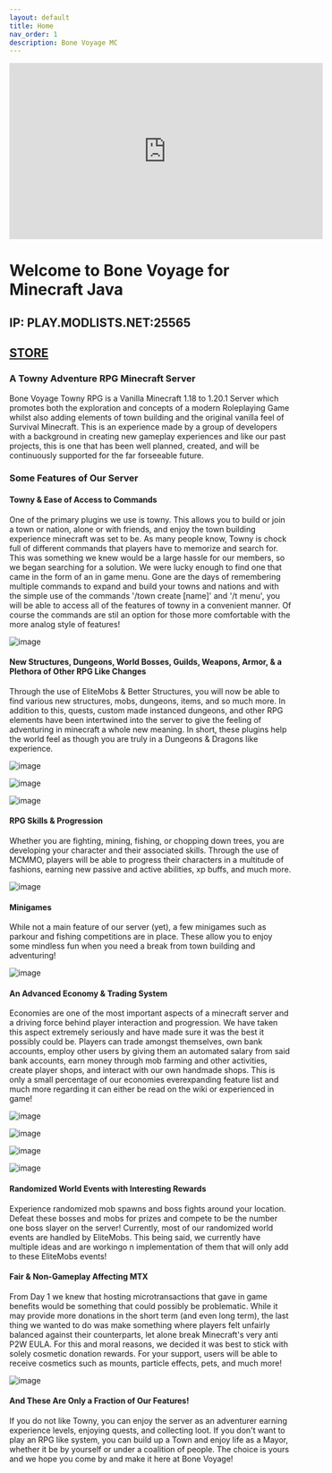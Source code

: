 ```yaml
---
layout: default
title: Home
nav_order: 1
description: Bone Voyage MC
---
```


<iframe width="560" height="315" src="https://www.youtube.com/watch?v=Cii7_xEFUd0&t=25s&ab_channel=Mr.NewVegas" title="Bone Voyage" frameborder="0" allow="accelerometer; autoplay; clipboard-write; encrypted-media; gyroscope; picture-in-picture; web-share" allowfullscreen></iframe>

# **Welcome to Bone Voyage for Minecraft Java**
## **IP: PLAY.MODLISTS.NET:25565**
## **[STORE](SMP.MODLISTS.NET)**

### **A Towny Adventure RPG Minecraft Server**

Bone Voyage Towny RPG is a Vanilla Minecraft 1.18 to 1.20.1 Server which promotes both the exploration and concepts of a modern Roleplaying Game whilst also adding elements of town building and the original vanilla feel of Survival Minecraft. This is an experience made by a group of developers with a background in creating new gameplay experiences and like our past projects, this is one that has been well planned, created, and will be continuously supported for the far forseeable future.

### **Some Features of Our Server**

#### **Towny & Ease of Access to Commands**

One of the primary plugins we use is towny. This allows you to build or join a town or nation, alone or with friends, and enjoy the town building experience minecraft was set to be. As many people know, Towny is chock full of different commands that players have to memorize and search for. This was something we knew would be a large hassle for our members, so we began searching for a solution. We were lucky enough to find one that came in the form of an in game menu. Gone are the days of remembering multiple commands to expand and build your towns and nations and with the simple use of the commands '/town create [name]' and '/t menu', you will be able to access all of the features of towny in a convenient manner. Of course the commands are stil an option for those more comfortable with the more analog style of features!

![image](https://github.com/TheMrNewVegas/TheMrNewVegas.github.io/assets/112358568/b39861b5-ebc5-4f68-b027-a6c6e076384d)

#### **New Structures, Dungeons, World Bosses, Guilds, Weapons, Armor, & a Plethora of Other RPG Like Changes**

Through the use of EliteMobs & Better Structures, you will now be able to find various new structures, mobs, dungeons, items, and so much more. In addition to this, quests, custom made instanced dungeons, and other RPG elements have been intertwined into the server to give the feeling of adventuring in minecraft a whole new meaning. In short, these plugins help the world feel as though you are truly in a Dungeons & Dragons like experience. 

![image](https://github.com/TheMrNewVegas/TheMrNewVegas.github.io/assets/112358568/bd2a7a68-4fe0-4dbc-9da7-d9f647bf1eec)

![image](https://github.com/TheMrNewVegas/TheMrNewVegas.github.io/assets/112358568/3ab29872-42a1-4595-b923-388f9432f52b)

![image](https://github.com/TheMrNewVegas/TheMrNewVegas.github.io/assets/112358568/f1663c41-ee6c-4397-9a2a-558aeaf55222)

#### **RPG Skills & Progression**

Whether you are fighting, mining, fishing, or chopping down trees, you are developing your character and their associated skills. Through the use of MCMMO, players will be able to progress their characters in a multitude of fashions, earning new passive and active abilities, xp buffs, and much more.

![image](https://github.com/TheMrNewVegas/TheMrNewVegas.github.io/assets/112358568/fab40f0f-3b29-45a0-bc4a-6c15a58dd074)

#### **Minigames**

While not a main feature of our server (yet), a few minigames such as parkour and fishing competitions are in place. These allow you to enjoy some mindless fun when you need a break from town building and adventuring!

![image](https://github.com/TheMrNewVegas/TheMrNewVegas.github.io/assets/112358568/1c41f3c1-a67f-4810-9d15-20cc70b1be71)


#### **An Advanced Economy & Trading System**

Economies are one of the most important aspects of a minecraft server and a driving force behind player interaction and progression. We have taken this aspect extremely seriously and have made sure it was the best it possibly could be. Players can trade amongst themselves, own bank accounts, employ other users by giving them an automated salary from said bank accounts, earn money through mob farming and other activities, create player shops, and interact with our own handmade shops. This is only a small percentage of our economies everexpanding feature list and much more regarding it can either be read on the wiki or experienced in game!

![image](https://github.com/TheMrNewVegas/TheMrNewVegas.github.io/assets/112358568/e94cb6ae-53b6-4620-8430-97119b509285)

![image](https://github.com/TheMrNewVegas/TheMrNewVegas.github.io/assets/112358568/9d2936e6-b43e-47ff-96c8-b10eea2d5bb2)

![image](https://github.com/TheMrNewVegas/TheMrNewVegas.github.io/assets/112358568/9dd367bf-3883-4804-9e8a-5b53c0f021fb)

![image](https://github.com/TheMrNewVegas/TheMrNewVegas.github.io/assets/112358568/dd3bdd69-164d-456b-852d-3cac1364bc04)


#### **Randomized World Events with Interesting Rewards**

Experience randomized mob spawns and boss fights around your location. Defeat these bosses and mobs for prizes and compete to be the number one boss slayer on the server! Currently, most of our randomized world events are handled by EliteMobs. This being said, we currently have multiple ideas and are workingo n implementation of them that will only add to these EliteMobs events!

#### **Fair & Non-Gameplay Affecting MTX**

From Day 1 we knew that hosting microtransactions that gave in game benefits would be something that could possibly be problematic. While it may provide more donations in the short term (and even long term), the last thing we wanted to do was make something where players felt unfairly balanced against their counterparts, let alone break Minecraft's very anti P2W EULA. For this and moral reasons, we decided it was best to stick with solely cosmetic donation rewards. For your support, users will be able to receive cosmetics such as mounts, particle effects, pets, and much more!

![image](https://github.com/TheMrNewVegas/TheMrNewVegas.github.io/assets/112358568/3665d63e-c992-4a41-b8e9-c21e4a0ea73a)

#### **And These Are Only a Fraction of Our Features!**

If you do not like Towny, you can enjoy the server as an adventurer earning experience levels, enjoying quests, and collecting loot. If you don't want to play an RPG like system, you can build up a Town and enjoy life as a Mayor, whether it be by yourself or under a coalition of people. The choice is yours and we hope you come by and make it here at Bone Voyage!
